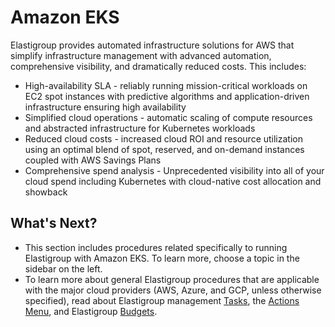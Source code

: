 <meta name="robots" content="noindex">

# Amazon EKS

Elastigroup provides automated infrastructure solutions for AWS that simplify infrastructure management with advanced automation, comprehensive visibility, and dramatically reduced costs. This includes:

- High-availability SLA - reliably running mission-critical workloads on EC2 spot instances with predictive algorithms and application-driven infrastructure ensuring high availability
- Simplified cloud operations - automatic scaling of compute resources and abstracted infrastructure for Kubernetes workloads
- Reduced cloud costs - increased cloud ROI and resource utilization using an optimal blend of spot, reserved, and on-demand instances coupled with AWS Savings Plans
- Comprehensive spend analysis - Unprecedented visibility into all of your cloud spend including Kubernetes with cloud-native cost allocation and showback

## What's Next?

- This section includes procedures related specifically to running Elastigroup with Amazon EKS. To learn more, choose a topic in the sidebar on the left.
- To learn more about general Elastigroup procedures that are applicable with the major cloud providers (AWS, Azure, and GCP, unless otherwise specified), read about Elastigroup management [Tasks](elastigroup/tutorials/elastigroup-tasks/), the [Actions Menu](elastigroup/tutorials/elastigroup-actions-menu/), and Elastigroup [Budgets](elastigroup/tutorials/elastigroup-budgets/).
